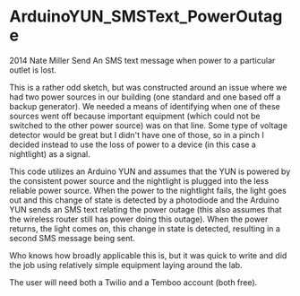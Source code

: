 ArduinoYUN_SMSText_PowerOutage
==============================
    
2014 Nate Miller
Send An SMS text message when power to a particular outlet is lost. 

This is a rather odd sketch, but was constructed around an issue where we had two power sources in our building (one standard and one based off a backup generator). We needed a means of identifying when one of these sources went off because important equipment (which could not be switched to the other power source) was on that line. Some type of voltage detector would be great but I didn't have one of those, so in a pinch I decided instead to use the loss of power to a device (in this case a nightlight) as a signal. 

This code utilizes an Arduino YUN and assumes that the YUN is powered by the consistent power source and the nightlight is plugged into the less reliable power source. When the power to the nightlight fails, the light goes out and this change of state is detected by a photodiode and the Arduino YUN sends an SMS text relating the power outage (this also assumes that the wireless router still has power doing this outage). When the power returns, the light comes on, this change in state is detected, resulting in a second SMS message being sent. 

Who knows how broadly applicable this is, but it was quick to write and did the job using relatively simple equipment laying around the lab.
    
The user will need both a Twilio and a Temboo account (both free).
